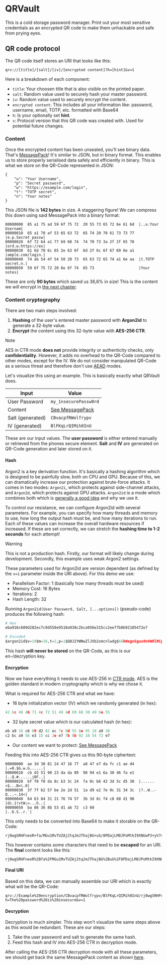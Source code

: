 # QRVault

This is a cold storage password manager. Print out your most sensitive credentials as an encrypted QR code to make them unhackable and safe from prying eyes.

## QR code protocol
The QR code itself stores an URI that looks like this:
```
qrv://[title]/[salt]/[iv]/[encrypted content]?h=[hint]&v=1
```
Here is a breakdown of each component:
- `title`: Your choosen title that is also visible on the printed paper.
- `salt`: Random value used to securely hash your master password.
- `iv`: Random value used to securely encrypt the content.
- `encrypted content`: This includes all your information like: password, username, email, TOTP, etc. formatted with Base64
- `h`: Is your optionally set **hint**.
- `v`: Protocol version that this QR code was created with. Used for potential future changes.

### Content
Once the encrypted content has been unsealed, you'll see binary data. That's [MessagePack](https://msgpack.org/)! It's similar to JSON, but in binary format. This enables us to store properly serialised data safely and efficiently in binary. This is what we store on the QR-Code represented in JSON:
```json5
{
    "u": "Your Username",
    "p": "Secret password",
    "w": "https://example.com/login",
    "t": "TOTP secret",
    "n": "Your notes"
}
```
This JSON file is **142 bytes** in size. A staggering figure! We can compress this down using said MessagePack into a binary format:
```
00000000  85 a1 75 ad 59 6f 75 72  20 55 73 65 72 6e 61 6d  |..u.Your Usernam|
00000010  65 a1 70 af 53 65 63 72  65 74 20 70 61 73 73 77  |e.p.Secret passw|
00000020  6f 72 64 a1 77 b9 68 74  74 70 73 3a 2f 2f 65 78  |ord.w.https://ex|
00000030  61 6d 70 6c 65 2e 63 6f  6d 2f 6c 6f 67 69 6e a1  |ample.com/login.|
00000040  74 ab 54 4f 54 50 20 73  65 63 72 65 74 a1 6e aa  |t.TOTP secret.n.|
00000050  59 6f 75 72 20 6e 6f 74  65 73                    |Your notes|
```
These are only **90 bytes** which saved us 36,6% in size! This is the content we will encrypt in [the next chapter](#content-cryptography).

### Content cryptography
There are two main steps involved:
1. **Hashing** of the user's entered master password with **Argon2id** to generate a 32-byte value.
2. **Encrypt** the content using this 32-byte value with **AES-256 CTR**.

> [!NOTE]
> AES in CTR mode **does not** provide integrity or authenticity checks, only **confidentiality**. However, it adds no overhead to the QR-Code compared to other modes, except for the IV. We do not consider manipulated QR-Code as a serious threat and therefore don't use [AEAD](https://en.wikipedia.org/wiki/Block_cipher_mode_of_operation#Authenticated_encryption_with_additional_data_(AEAD)_modes) modes.

Let's visualize this using an example. This is basically exactly what QRVault does.

| Input | Value |
| ----- | ----- |
| User Password | `my_1nsecurePassw0rd` |
| Content | [See MessagePack](#what-is-in-the-encrypted-content) |
| Salt (generated) | `CBvacpfRWolfrypv` |
| IV (generated) | `BlFKqLrQIMih0InU` |

These are our input values. The **user password** is either entered manually or retrieved from the phones secure element. **Salt** and **IV** are generated on QR-Code generation and later stored on it.

#### Hash
Argon2 is a key derivation function. It's basically a hashing algorithm which is designed to be painfully slow, both on CPU and GPU. Because of this, we can dramatically increase our protection against brute-force attacks. It comes in two modes: `Argon2i`, which protects against side-channel attacks, and `Argon2d`, which protects against GPU attacks. `Argon2id` is a mode which combines both which is [generally a good idea](https://cheatsheetseries.owasp.org/cheatsheets/Password_Storage_Cheat_Sheet.html#argon2id) and why we use it.

To control our resistance, we can configure Argon2id with several parameters. For example, you can specify how many threads and memory to use, how long the output hash must be, and how many iterations to run. Each of these values can increase the overall hardware resources if increased. If these are set correctly, we can stretch the **hashing time to 1-2 seconds** for each attempt!

> [!WARNING]
> This is not a production hash. Firstly, our format will likely change during development. Secondly, this example uses weak Argon2 settings.

These parameters used for Argon2id are version dependent (as defined by the `v=1` parameter inside the URI above). For this demo we use:
- Parallelism Factor: 1 (basically how many threads must be used)
- Memory Cost: 16 Bytes
- Iterations: 2
- Hash Length: 32

Running `Argon2id(User Password, Salt, [...options])` (pseudo-code) produces the following hash:
```python
# Hex
eba916c609d282ec7c9d558e9510a938c2bca956e315cc2ee77b0b92105472e7

# Encoded
$argon2id$v=19$m=16,t=2,p=1$Q0J2YWNwZlJXb2xmcnlwdg$66kWxgnSgux8nVWOlRCpOMK8qVbjFcwu53sLkhBUcuc
```
This hash **will never be stored** on the QR-Code, as this is our en-/decryption key.

#### Encryption
Now we have everything it needs to use AES-256 in [CTR mode](https://en.wikipedia.org/wiki/Block_cipher_mode_of_operation#Counter_(CTR)). AES is the golden standard in modern cryptography which is why we chose it.

What is required for AES-256 CTR and what we have:
- 16 byte initialization vector (IV) which we randomly generated (in hex):
```python
42 6c 46 4b 71 4c 72 51 49 4d 69 68 30 49 6e 55
```
- 32 byte secret value which is our calculated hash (in hex):
```python
eb a9 16 c6 09 d2 82 ec 7c 9d 55 8e 95 10 a9 38
c2 bc a9 56 e3 15 cc 2e e7 7b 0b 92 10 54 72 e7
```
- Our content we want to protect: [See MessagePack](#what-is-in-the-encrypted-content)

Feeding this into AES-256 CTR gives us this 90-byte ciphertext:
```hex
00000000  ae 3d 30 81 24 47 16 77  a8 47 e7 da fc c1 ae d4  |.=0.$G.w.G......|
00000010  cb d3 51 90 23 da da 89  98 94 e1 6a 30 46 fa e1  |..Q.#......j0F..|
00000020  bf f0 f0 da 8c b3 3c 24  fa 0c b6 42 3d 5c d5 30  |......<$...B=\.0|
00000030  3f 7f b2 57 be 2e 2d 51  1a d9 e2 7e 0c 31 34 3c  |?..W..-Q...~.14<|
00000040  64 63 84 31 21 76 74 57  3b 3d 8c f4 c8 68 d1 98  |dc.1!vtW;=...h..|
00000050  ba 86 36 8b 53 d1 ab 72  c3 60                    |..6.S..r.`|
```

This only needs to be converted into Base64 to make it storable on the QR-Code:
```
rj0wgSRHFneoR+fa/MGu1MvTUZAj2tqJmJThajBG+uG/8PDajLM8JPoMtkI9XNUwP3+yV74uLVEa2eJ+DDE0PGRjhDEhdnRXOz2M9Mho0Zi6hjaLU9GrcsNg
````
This however contains some characters that need to be **escaped** for an URI. The **final** content looks like this:
```
rj0wgSRHFneoR%2Bfa%2FMGu1MvTUZAj2tqJmJThajBG%2BuG%2F8PDajLM8JPoMtkI9XNUwP3%2ByV74uLVEa2eJ%2BDDE0PGRjhDEhdnRXOz2M9Mho0Zi6hjaLU9GrcsNg
```

#### Final URI
Based on this data, we can manually assemble our URI which is exactly what will be the QR-Code:
```url
qrv://Example%20encryption/CBvacpfRWolfrypv/BlFKqLrQIMih0InU/rj0wgSRHFneoR%2Bfa%2FMGu1MvTUZAj2tqJmJThajBG%2BuG%2F8PDajLM8JPoMtkI9XNUwP3%2ByV74uLVEa2eJ%2BDDE0PGRjhDEhdnRXOz2M9Mho0Zi6hjaLU9GrcsNg?h=The%20password%20is%20insecure&v=1
```

#### Decryption
Decryption is much simpler. This step won't visualize the same steps above as this would be redundant. These are our steps:
1. Take the user password and salt to generate the same hash.
2. Feed this hash and IV into AES-256 CTR in decryption mode.

After calling the AES-256 CTR decryption mode with all these parameters, we should get back the same MessagePack content as shown [here](#what-is-in-the-encrypted-content).